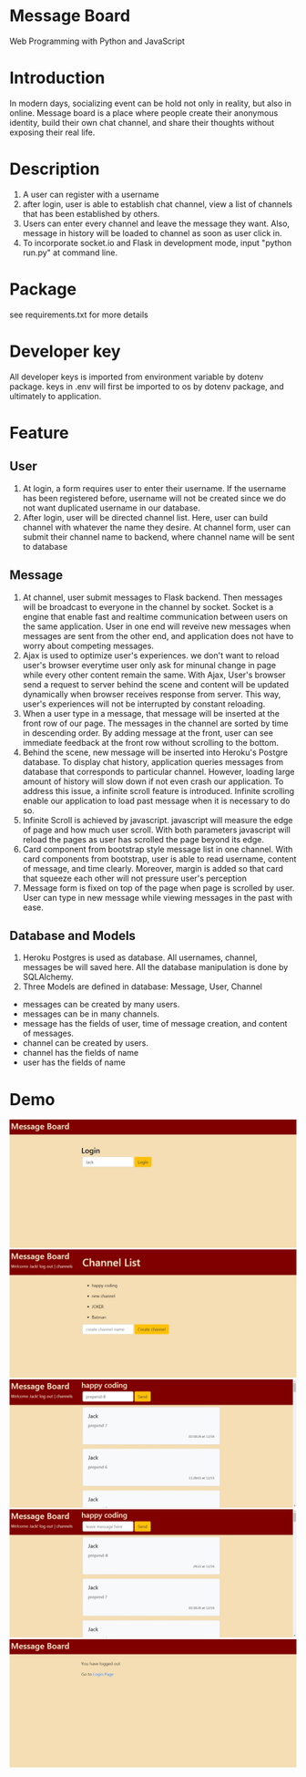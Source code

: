 # Message Board

Web Programming with Python and JavaScript

# Introduction
In modern days, socializing event can be hold not only in reality, but also in online. Message board is a place where people create their anonymous identity, build their own chat channel, and share their thoughts without exposing their real life.

# Description
1. A user can register with a username
2. after login, user is able to establish chat channel, view a list of channels that has been established by others.
3. Users can enter every channel and leave the message they want. Also, message in history will be loaded to channel as soon as user click in.
4. To incorporate socket.io and Flask in development mode, input "python run.py" at command line.

# Package
see requirements.txt for more details

# Developer key
All developer keys is imported from environment variable by dotenv package. keys in .env will first be imported to os by dotenv package, and ultimately to application.

# Feature
## User
1. At login, a form requires user to enter their username. If the username has been registered before, username will not be created since we do not want duplicated username in our database.
3.	After login, user will be directed channel list. Here, user can build channel with whatever the name they desire. At channel form, user can submit their channel name to backend, where channel name will be sent to database

## Message
1. At channel, user submit messages to Flask backend. Then messages will be broadcast to everyone in the channel by socket. Socket is a engine that enable fast and realtime communication between users on the same application. User in one end will reveive new messages when messages are sent from the other end, and application does not have to worry about competing messages.
5. Ajax is used to optimize user's experiences. we don't want to reload user's browser everytime user only ask for minunal change in page while every other content remain the same. With Ajax, User's browser send a request to server behind the scene and content will be updated dynamically when browser receives response from server. This way, user's experiences will not be interrupted by constant reloading.
9. When a user type in a message, that message will be inserted at the front row of our page. The messages in the channel are sorted by time in descending order. By adding message at the front, user can see immediate feedback at the front row without scrolling to the bottom.
10. Behind the scene, new message will be inserted into Heroku's Postgre database. To display chat history, application queries messages from database that corresponds to particular channel. However, loading large amount of history will slow down if not even crash our application. To address this issue, a infinite scroll feature is introduced. Infinite scrolling enable our application to load past message when it is necessary to do so.
6. Infinite Scroll is achieved by javascript. javascript will measure the edge of page and how much user scroll. With both parameters javascript will reload the pages as user has scrolled the page beyond its edge.
7. Card component from bootstrap style message list in one channel. With card components from bootstrap, user is able to read username, content of message, and time clearly. Moreover, margin is added so that card that squeeze each other will not pressure user's perception
8. Message form is fixed on top of the page when page is scrolled by user. User can type in new message while viewing messages in the past with ease.


## Database and Models
1. Heroku Postgres is used as database. All usernames, channel, messages be will saved here. All the database manipulation is done by SQLAlchemy.
2. Three Models are defined in database: Message, User, Channel
  - messages can be created by many users.
  - messages can be in many channels.
  - message has the fields of user, time of message creation, and content of messages.
  - channel can be created by users.
  - channel has the fields of name
  - user has the fields of name

# Demo
![login](/demo/login.jpg)
![channel list](/demo/channel-list.jpg)
![channel before prepend](/demo/channel-before-prepend.jpg)
![channel before prepend](/demo/channel-after-prepend.jpg)
![logout](/demo/logout.jpg)


